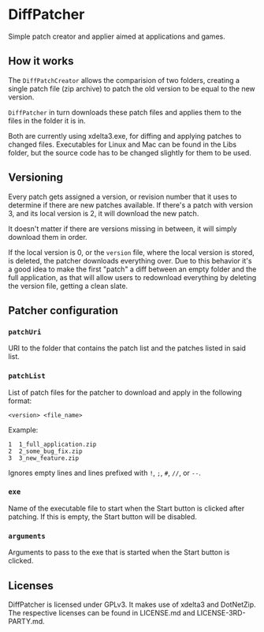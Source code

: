 DiffPatcher
=============================================================================

Simple patch creator and applier aimed at applications and games.

How it works
-----------------------------------------------------------------------------

The `DiffPatchCreator` allows the comparision of two folders, creating a
single patch file (zip archive) to patch the old version to be equal to
the new version.

`DiffPatcher` in turn downloads these patch files and applies them
to the files in the folder it is in.

Both are currently using xdelta3.exe, for diffing and applying patches
to changed files. Executables for Linux and Mac can be found in the
Libs folder, but the source code has to be changed slightly for them
to be used.

Versioning
-----------------------------------------------------------------------------

Every patch gets assigned a version, or revision number that it uses
to determine if there are new patches available. If there's a patch
with version 3, and its local version is 2, it will download the new
patch.

It doesn't matter if there are versions missing in between, it will simply
download them in order.

If the local version is 0, or the `version` file, where the local version
is stored, is deleted, the patcher downloads everything over. Due to this
behavior it's a good idea to make the first "patch" a diff between an
empty folder and the full application, as that will allow users to
redownload everything by deleting the version file, getting a clean slate.

Patcher configuration
-----------------------------------------------------------------------------

### `patchUri`

URI to the folder that contains the patch list and the patches listed in
said list.

### `patchList`

List of patch files for the patcher to download and apply in the following
format:

```
<version> <file_name>
```
Example:
```
1  1_full_application.zip
2  2_some_bug_fix.zip
3  3_new_feature.zip
```

Ignores empty lines and lines prefixed with `!`, `;`, `#`, `//`, or `--`.

### `exe`

Name of the executable file to start when the Start button is clicked
after patching. If this is empty, the Start button will be disabled.

### `arguments`

Arguments to pass to the exe that is started when the Start button
is clicked.

Licenses
-----------------------------------------------------------------------------

DiffPatcher is licensed under GPLv3. It makes use of xdelta3 and DotNetZip.
The respective licenses can be found in LICENSE.md and LICENSE-3RD-PARTY.md.
